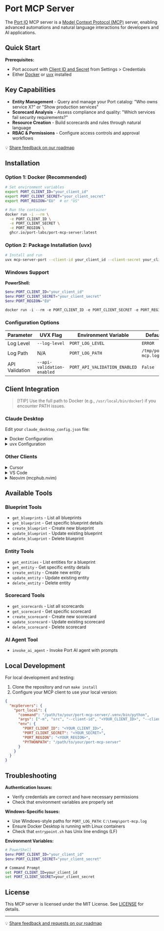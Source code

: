 # Port MCP Server

The [Port IO](https://www.getport.io/) MCP server is a [Model Context Protocol (MCP)](https://modelcontextprotocol.io/introduction) server, enabling advanced automations and natural language interactions for developers and AI applications.

## Quick Start

**Prerequisites:**
- Port account with [Client ID and Secret](https://app.port.io/) from Settings > Credentials
- Either [Docker](https://www.docker.com/get-started/) or [uvx](https://pypi.org/project/uvx/) installed

## Key Capabilities

- **Entity Management** - Query and manage your Port catalog: "Who owns service X?" or "Show production services"
- **Scorecard Analysis** - Assess compliance and quality: "Which services fail security requirements?"
- **Resource Creation** - Build scorecards and rules through natural language
- **RBAC & Permissions** - Configure access controls and approval workflows

💡 [Share feedback on our roadmap](https://roadmap.getport.io/ideas)

## Installation

### Option 1: Docker (Recommended)

```bash
# Set environment variables
export PORT_CLIENT_ID="your_client_id"
export PORT_CLIENT_SECRET="your_client_secret" 
export PORT_REGION="EU"  # or "US"

# Run the container
docker run -i --rm \
  -e PORT_CLIENT_ID \
  -e PORT_CLIENT_SECRET \
  -e PORT_REGION \
  ghcr.io/port-labs/port-mcp-server:latest
```

### Option 2: Package Installation (uvx)

```bash
# Install and run
uvx mcp-server-port --client-id your_client_id --client-secret your_client_secret --region EU
```

### Windows Support

**PowerShell:**
```powershell
$env:PORT_CLIENT_ID="your_client_id"
$env:PORT_CLIENT_SECRET="your_client_secret"
$env:PORT_REGION="EU"

docker run -i --rm -e PORT_CLIENT_ID -e PORT_CLIENT_SECRET -e PORT_REGION ghcr.io/port-labs/port-mcp-server:latest
```

### Configuration Options

| Parameter | UVX Flag | Environment Variable | Default |
|-----------|----------|---------------------|---------|
| Log Level | `--log-level` | `PORT_LOG_LEVEL` | `ERROR` |
| Log Path | N/A | `PORT_LOG_PATH` | `/tmp/port-mcp.log` |
| API Validation | `--api-validation-enabled` | `PORT_API_VALIDATION_ENABLED` | `False` |


## Client Integration

> [!TIP] Use the full path to Docker (e.g., `/usr/local/bin/docker`) if you encounter PATH issues.

### Claude Desktop

Edit your `claude_desktop_config.json` file:

<details>
<summary>Docker Configuration</summary>

```json
{
  "mcpServers": {
    "port": {
      "command": "docker",
      "args": [
        "run", "-i", "--rm",
        "-e", "PORT_CLIENT_ID",
        "-e", "PORT_CLIENT_SECRET", 
        "-e", "PORT_REGION",
        "ghcr.io/port-labs/port-mcp-server:latest"
      ],
      "env": {
        "PORT_CLIENT_ID": "<YOUR_CLIENT_ID>",
        "PORT_CLIENT_SECRET": "<YOUR_CLIENT_SECRET>",
        "PORT_REGION": "<YOUR_REGION>"
      }
    }
  }
}
```
</details>

<details>
<summary>uvx Configuration</summary>

```json
{
  "mcpServers": {
    "Port": {
      "command": "uvx",
      "args": [
        "mcp-server-port@0.2.8",
        "--client-id", "<PORT_CLIENT_ID>",
        "--client-secret", "<PORT_CLIENT_SECRET>",
        "--region", "<PORT_REGION>"
      ],
      "env": {
        "PORT_CLIENT_ID": "<YOUR_CLIENT_ID>",
        "PORT_CLIENT_SECRET": "<YOUR_CLIENT_SECRET>",
        "PORT_REGION": "<YOUR_REGION>"
      }
    }
  }
}
```
</details>

### Other Clients

<details>
<summary>Cursor</summary>

Add to your `mcp.json` configuration - use the same JSON format as Claude Desktop above.
</details>

<details>
<summary>VS Code</summary>

Quick install links:
- [Docker setup](https://insiders.vscode.dev/redirect/mcp/install?name=port&config=%7B%22command%22%3A%22docker%22%2C%22args%22%3A%5B%22run%22%2C%22-i%22%2C%22--rm%22%2C%22-e%22%2C%22PORT_CLIENT_ID%22%2C%22-e%22%2C%22PORT_CLIENT_SECRET%22%2C%22-e%22%2C%22PORT_REGION%22%2C%22ghcr.io%2Fport-labs%2Fport-mcp-server%3Alatest%22%5D%2C%22env%22%3A%7B%22PORT_CLIENT_ID%22%3A%22%3CPORT_CLIENT_ID%3E%22%2C%22PORT_CLIENT_SECRET%22%3A%22%3CPORT_CLIENT_SECRET%3E%22%2C%22PORT_REGION%22%3A%22%3CPORT_REGION%3E%22%7D%7D)
- [uvx setup](https://insiders.vscode.dev/redirect/mcp/install?name=port&config=%7B%22command%22%3A%22uvx%22%2C%22args%22%3A%5B%22mcp-server-port%400.2.8%22%2C%22--client-id%22%2C%22%3CPORT_CLIENT_ID%3E%22%2C%22--client-secret%22%2C%22%3CPORT_CLIENT_SECRET%3E%22%2C%22--region%22%2C%22%3CPORT_REGION%3E%22%5D%2C%22env%22%3A%7B%22PORT_CLIENT_ID%22%3A%22%3CPORT_CLIENT_ID%3E%22%2C%22PORT_CLIENT_SECRET%22%3A%22%3CPORT_CLIENT_SECRET%3E%22%2C%22PORT_REGION%22%3A%22%3CPORT_REGION%3E%22%7D%7D)

Manual: Add to `settings.json` under `mcp.servers` with `"type": "stdio"` prefix.
</details>

<details>
<summary>Neovim (mcphub.nvim)</summary>

Use [mcphub.nvim](https://ravitemer.github.io/mcphub.nvim/) plugin. Add to `~/.config/mcphub/servers.json` - same JSON format as Claude Desktop above.
</details>

## Available Tools

### Blueprint Tools
- `get_blueprints` - List all blueprints
- `get_blueprint` - Get specific blueprint details
- `create_blueprint` - Create new blueprint
- `update_blueprint` - Update existing blueprint
- `delete_blueprint` - Delete blueprint

### Entity Tools  
- `get_entities` - List entities for a blueprint
- `get_entity` - Get specific entity details
- `create_entity` - Create new entity
- `update_entity` - Update existing entity
- `delete_entity` - Delete entity

### Scorecard Tools
- `get_scorecards` - List all scorecards
- `get_scorecard` - Get specific scorecard
- `create_scorecard` - Create new scorecard
- `update_scorecard` - Update existing scorecard
- `delete_scorecard` - Delete scorecard

### AI Agent Tool
- `invoke_ai_agent` - Invoke Port AI agent with prompts

## Local Development

For local development and testing:

1. Clone the repository and run `make install`
2. Configure your MCP client to use your local version:

```json
{
  "mcpServers": {
    "port_local": {
      "command": "/path/to/your/port-mcp-server/.venv/bin/python",
      "args": ["-m", "src", "--client-id", "<YOUR_CLIENT_ID>", "--client-secret", "<YOUR_SECRET>", "--region", "<YOUR_REGION>"],
      "env": {
        "PORT_CLIENT_ID": "<YOUR_CLIENT_ID>",
        "PORT_CLIENT_SECRET": "<YOUR_SECRET>", 
        "PORT_REGION": "<YOUR_REGION>",
        "PYTHONPATH": "/path/to/your/port-mcp-server"
      }
    }
  }
}
```

## Troubleshooting

**Authentication Issues:**
- Verify credentials are correct and have necessary permissions
- Check that environment variables are properly set

**Windows-Specific Issues:**
- Use Windows-style paths for `PORT_LOG_PATH`: `C:\temp\port-mcp.log`
- Ensure Docker Desktop is running with Linux containers
- Check that `entrypoint.sh` has Unix line endings (LF)

**Environment Variables:**
```powershell
# PowerShell
$env:PORT_CLIENT_ID="your_client_id"
$env:PORT_CLIENT_SECRET="your_client_secret"
```

```cmd
# Command Prompt  
set PORT_CLIENT_ID=your_client_id
set PORT_CLIENT_SECRET=your_client_secret
```

## License

This MCP server is licensed under the MIT License. See [LICENSE](https://github.com/port-labs/port-mcp-server/blob/main/LICENSE) for details.

---

💡 [Share feedback and requests on our roadmap](https://roadmap.getport.io/ideas)

